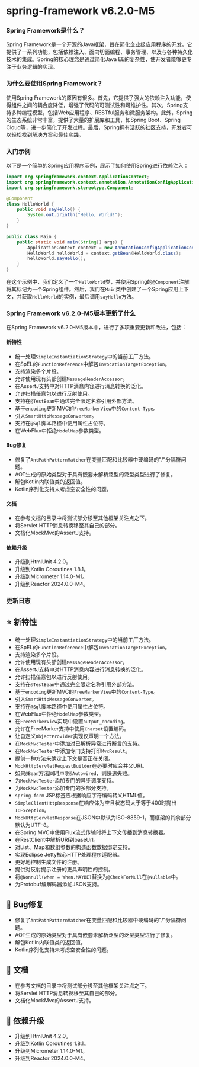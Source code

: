 # spring-framework v6.2.0-M5
### Spring Framework是什么？

Spring Framework是一个开源的Java框架，旨在简化企业级应用程序的开发。它提供了一系列功能，包括依赖注入、面向切面编程、事务管理、以及与各种持久化技术的集成。Spring的核心理念是通过简化Java EE的复杂性，使开发者能够更专注于业务逻辑的实现。

### 为什么要使用Spring Framework？

使用Spring Framework的原因有很多。首先，它提供了强大的依赖注入功能，使得组件之间的耦合度降低，增强了代码的可测试性和可维护性。其次，Spring支持多种编程模型，包括Web应用程序、RESTful服务和微服务架构。此外，Spring的生态系统非常丰富，提供了大量的扩展库和工具，如Spring Boot、Spring Cloud等，进一步简化了开发过程。最后，Spring拥有活跃的社区支持，开发者可以轻松找到解决方案和最佳实践。

### 入门示例

以下是一个简单的Spring应用程序示例，展示了如何使用Spring进行依赖注入：

```java
import org.springframework.context.ApplicationContext;
import org.springframework.context.annotation.AnnotationConfigApplicationContext;
import org.springframework.stereotype.Component;

@Component
class HelloWorld {
    public void sayHello() {
        System.out.println("Hello, World!");
    }
}

public class Main {
    public static void main(String[] args) {
        ApplicationContext context = new AnnotationConfigApplicationContext(HelloWorld.class);
        HelloWorld helloWorld = context.getBean(HelloWorld.class);
        helloWorld.sayHello();
    }
}
```

在这个示例中，我们定义了一个`HelloWorld`类，并使用Spring的`@Component`注解将其标记为一个Spring组件。然后，我们在`Main`类中创建了一个Spring应用上下文，并获取`HelloWorld`的实例，最后调用`sayHello`方法。

### Spring Framework v6.2.0-M5版本更新了什么

在Spring Framework v6.2.0-M5版本中，进行了多项重要更新和改进，包括：

#### 新特性
- 统一处理`SimpleInstantiationStrategy`中的当前工厂方法。
- 在SpEL的`FunctionReference`中解包`InvocationTargetException`。
- 支持渲染多个片段。
- 允许使用现有头部创建`MessageHeaderAccessor`。
- 在AssertJ支持中对HTTP消息内容进行消息转换的泛化。
- 允许扫描任意包以进行反射使用。
- 支持在`@TestBean`中通过完全限定名称引用外部方法。
- 基于`encoding`更新MVC的`FreeMarkerView`中的`Content-Type`。
- 引入`SmartHttpMessageConverter`。
- 支持在`@Sql`脚本路径中使用属性占位符。
- 在WebFlux中拒绝`ModelMap`参数类型。

#### Bug修复
- 修复了`AntPathPatternMatcher`在变量匹配和比较器中硬编码的"/"分隔符问题。
- AOT生成的原始类型对于具有嵌套未解析泛型的泛型类型进行了修复。
- 解包Kotlin内联值类的返回值。
- Kotlin序列化支持未考虑空安全性的问题。

#### 文档
- 在参考文档的目录中将测试部分移至其他框架关注点之下。
- 将Servlet HTTP消息转换移至其自己的部分。
- 文档化MockMvc的AssertJ支持。

#### 依赖升级
- 升级到HtmlUnit 4.2.0。
- 升级到Kotlin Coroutines 1.8.1。
- 升级到Micrometer 1.14.0-M1。
- 升级到Reactor 2024.0.0-M4。

### 更新日志

## ⭐ 新特性
- 统一处理`SimpleInstantiationStrategy`中的当前工厂方法。
- 在SpEL的`FunctionReference`中解包`InvocationTargetException`。
- 支持渲染多个片段。
- 允许使用现有头部创建`MessageHeaderAccessor`。
- 在AssertJ支持中对HTTP消息内容进行消息转换的泛化。
- 允许扫描任意包以进行反射使用。
- 支持在`@TestBean`中通过完全限定名称引用外部方法。
- 基于`encoding`更新MVC的`FreeMarkerView`中的`Content-Type`。
- 引入`SmartHttpMessageConverter`。
- 支持在`@Sql`脚本路径中使用属性占位符。
- 在WebFlux中拒绝`ModelMap`参数类型。
- 在`FreeMarkerView`实现中设置`output_encoding`。
- 允许在FreeMarker支持中使用`Charset`设置编码。
- 让自定义`ObjectProvider`实现仅声明一个方法。
- 在`MockMvcTester`中添加对已解析异常进行断言的支持。
- 在`MockMvcTester`中添加专门支持打印`MvcResult`。
- 提供一种方法来确定上下文是否正在关闭。
- `MockHttpServletRequestBuilder`在必要时应合并父URI。
- 如果`@Bean`方法同时声明`@Autowired`，则快速失败。
- 为`MockMvcTester`添加专门的异步调度支持。
- 为`MockMvcTester`添加专门的多部分支持。
- `spring-form` JSP标签应根据响应字符编码转义HTML值。
- `SimpleClientHttpResponse`在响应体为空且状态码大于等于400时抛出`IOException`。
- `MockHttpServletResponse`在JSON中默认为ISO-8859-1，而框架的其余部分默认为UTF-8。
- 在Spring MVC中使用Flux流式传输时将上下文传播到消息转换器。
- 在RestClient中解析URI到baseUrl。
- 对List、Map和数组参数的构造函数数据绑定支持。
- 实现Eclipse Jetty核心HTTP处理程序适配器。
- 更好地控制生成文件的注册。
- 提供对反射提示注册的更具声明性的控制。
- 将`@Nonnull(when = When.MAYBE)`替换为`@CheckForNull`在`@Nullable`中。
- 为Protobuf编解码器添加JSON支持。

## 🐞 Bug修复
- 修复了`AntPathPatternMatcher`在变量匹配和比较器中硬编码的"/"分隔符问题。
- AOT生成的原始类型对于具有嵌套未解析泛型的泛型类型进行了修复。
- 解包Kotlin内联值类的返回值。
- Kotlin序列化支持未考虑空安全性的问题。

## 📔 文档
- 在参考文档的目录中将测试部分移至其他框架关注点之下。
- 将Servlet HTTP消息转换移至其自己的部分。
- 文档化MockMvc的AssertJ支持。

## 🔨 依赖升级
- 升级到HtmlUnit 4.2.0。
- 升级到Kotlin Coroutines 1.8.1。
- 升级到Micrometer 1.14.0-M1。
- 升级到Reactor 2024.0.0-M4。